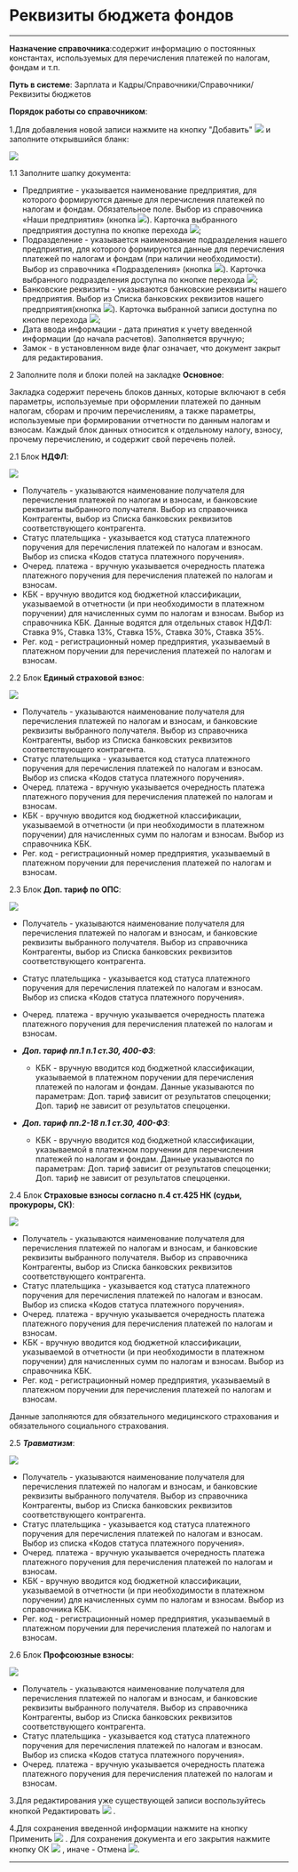 ﻿#  Реквизиты бюджета фондов
 _ _ _ _ _ _

**Назначение справочника**:содержит информацию о постоянных константах, используемых для перечисления платежей по налогам, фондам и т.п.

**Путь в системе**: Зарплата и Кадры/Справочники/Справочники/Реквизиты бюджетов

**Порядок работы со справочником**:

1.Для добавления новой записи нажмите на кнопку "Добавить" ![](topic:.AddFiles.Btn_Add.png) и заполните открывшийся бланк:

![](topic:.AddFiles.Screenshot_3198.jpg)

1.1 Заполните шапку документа:

* Предприятие - указывается наименование предприятия, для которого формируются данные для перечисления платежей по налогам и фондам. Обязательное поле. Выбор из справочника «Наши предприятия» (кнопка ![](topic:Com.AddFiles.Btn_select.png)). Карточка выбранного предприятия доступна по кнопке перехода ![](topic:Com.AddFiles.Btn_go.png);
* Подразделение - указывается наименование подразделения нашего предприятия, для которого формируются данные для перечисления платежей по налогам и фондам (при наличии необходимости). Выбор из справочника «Подразделения» (кнопка ![](topic:Com.AddFiles.Btn_select.png)). Карточка выбранного подразделения доступна по кнопке перехода ![](topic:Com.AddFiles.Btn_go.png);
* Банковские реквизиты - указываются банковские реквизиты нашего предприятия. Выбор из Списка банковских реквизитов нашего предприятия(кнопка ![](topic:Com.AddFiles.Btn_select.png)). Карточка выбранной записи доступна по кнопке перехода ![](topic:Com.AddFiles.Btn_go.png);
* Дата ввода информации - дата принятия к учету введенной информации (до начала расчетов). Заполняется вручную;
* Замок - в установленном виде флаг означает, что документ закрыт для редактирования.

2 Заполните поля и блоки полей на закладке **Основное**:

Закладка содержит перечень блоков данных, которые включают в себя параметры, используемые при оформлении платежей по данным налогам, сборам и прочим перечислениям, а также параметры, используемые при формировании отчетности по данным налогам и взносам.
Каждый блок данных относится к отдельному налогу, взносу, прочему перечислению, и содержит свой перечень полей.


2.1 Блок **НДФЛ**:

![](topic:.AddFiles.Screenshot_3199.jpg)

* Получатель - указываются наименование получателя для перечисления платежей по налогам и взносам, и банковские реквизиты выбранного получателя. Выбор из справочника Контрагенты, выбор из Списка банковских реквизитов соответствующего контрагента.
* Статус плательщика - указывается код статуса платежного поручения для перечисления платежей по налогам и взносам. Выбор из списка «Кодов статуса платежного поручения».
* Очеред. платежа - вручную указывается очередность платежа платежного поручения для перечисления платежей по налогам и взносам.
* КБК - вручную вводится код бюджетной классификации, указываемой в отчетности (и при необходимости в платежном поручении) для начисленных сумм по налогам и взносам. Выбор из справочника КБК. Данные водятся для отдельных ставок НДФЛ: Ставка 9%, Ставка 13%, Ставка 15%, Ставка 30%, Ставка 35%.
* Рег. код - регистрационный номер предприятия, указываемый в платежном поручении для перечисления платежей по налогам и взносам. 

2.2 Блок **Единый страховой взнос**:

![](topic:.AddFiles.Screenshot_3200.jpg)

* Получатель - указываются наименование получателя для перечисления платежей по налогам и взносам, и банковские реквизиты выбранного получателя. Выбор из справочника Контрагенты, выбор из Списка банковских реквизитов соответствующего контрагента.
* Статус плательщика - указывается код статуса платежного поручения для перечисления платежей по налогам и взносам. Выбор из списка «Кодов статуса платежного поручения».
* Очеред. платежа - вручную указывается очередность платежа платежного поручения для перечисления платежей по налогам и взносам.
* КБК - вручную вводится код бюджетной классификации, указываемой в отчетности (и при необходимости в платежном поручении) для начисленных сумм по налогам и взносам. Выбор из справочника КБК.
* Рег. код - регистрационный номер предприятия, указываемый в платежном поручении для перечисления платежей по налогам и взносам.

2.3 Блок **Доп. тариф по ОПС**:

![](topic:.AddFiles.Screenshot_3201.jpg)

* Получатель - указываются наименование получателя для перечисления платежей по налогам и взносам, и банковские реквизиты выбранного получателя. Выбор из справочника Контрагенты, выбор из Списка банковских реквизитов соответствующего контрагента.
* Статус плательщика - указывается код статуса платежного поручения для перечисления платежей по налогам и взносам. Выбор из списка «Кодов статуса платежного поручения».
* Очеред. платежа - вручную указывается очередность платежа платежного поручения для перечисления платежей по налогам и взносам.

* ***Доп. тариф пп.1 п.1 ст.30, 400-ФЗ***:

    * КБК - вручную вводится код бюджетной классификации, указываемой в платежном поручении для перечисления платежей по налогам и фондам. Данные указываются по параметрам: Доп. тариф зависит от результатов спецоценки; Доп. тариф не зависит от результатов спецоценки.

* ***Доп. тариф пп.2-18 п.1 ст.30, 400-ФЗ***:

    * КБК - вручную вводится код бюджетной классификации, указываемой в платежном поручении для перечисления платежей по налогам и фондам. Данные указываются по параметрам: Доп. тариф зависит от результатов спецоценки; Доп. тариф не зависит от результатов спецоценки.

2.4 Блок **Страховые взносы согласно п.4 ст.425 НК (судьи, прокуроры, СК)**:

![](topic:.AddFiles.Screenshot_3202.jpg)

* Получатель - указываются наименование получателя для перечисления платежей по налогам и взносам, и банковские реквизиты выбранного получателя. Выбор из справочника Контрагенты, выбор из Списка банковских реквизитов соответствующего контрагента.
* Статус плательщика - указывается код статуса платежного поручения для перечисления платежей по налогам и взносам. Выбор из списка «Кодов статуса платежного поручения».
* Очеред. платежа - вручную указывается очередность платежа платежного поручения для перечисления платежей по налогам и взносам.
* КБК - вручную вводится код бюджетной классификации, указываемой в отчетности (и при необходимости в платежном поручении) для начисленных сумм по налогам и взносам. Выбор из справочника КБК.
* Рег. код - регистрационный номер предприятия, указываемый в платежном поручении для перечисления платежей по налогам и взносам.

Данные заполняются для обязательного медицинского страхования и обязательного социального страхования.

2.5 ***Травматизм***:

![](topic:.AddFiles.Screenshot_3203.jpg)

* Получатель - указываются наименование получателя для перечисления платежей по налогам и взносам, и банковские реквизиты выбранного получателя. Выбор из справочника Контрагенты, выбор из Списка банковских реквизитов соответствующего контрагента.
* Статус плательщика - указывается код статуса платежного поручения для перечисления платежей по налогам и взносам. Выбор из списка «Кодов статуса платежного поручения».
* Очеред. платежа - вручную указывается очередность платежа платежного поручения для перечисления платежей по налогам и взносам.
* КБК - вручную вводится код бюджетной классификации, указываемой в отчетности (и при необходимости в платежном поручении) для начисленных сумм по налогам и взносам. Выбор из справочника КБК.
* Рег. код - регистрационный номер предприятия, указываемый в платежном поручении для перечисления платежей по налогам и взносам.

2.6 Блок **Профсоюзные взносы**:

![](topic:.AddFiles.Screenshot_3204.jpg)

* Получатель - указываются наименование получателя для перечисления платежей по налогам и взносам, и банковские реквизиты выбранного получателя. Выбор из справочника Контрагенты, выбор из Списка банковских реквизитов соответствующего контрагента.
* Статус плательщика - указывается код статуса платежного поручения для перечисления платежей по налогам и взносам. Выбор из списка «Кодов статуса платежного поручения».
* Очеред. платежа - вручную указывается очередность платежа платежного поручения для перечисления платежей по налогам и взносам.


3.Для редактирования уже существующей записи воспользуйтесь кнопкой Редактировать ![](topic:Com.AddFiles.Buttons.Btn_Edit.png) .

4.Для сохранения введенной информации нажмите на кнопку Применить ![](topic:Com.AddFiles.Buttons.Btn_OK.png)  . Для сохранения документа и его закрытия нажмите кнопку ОК ![](topic:Com.AddFiles.Buttons.Btn_Post.png) , иначе - Отмена ![](topic:Com.AddFiles.Buttons.Btn_CloseCancel.png).

_ _ _  _


